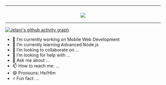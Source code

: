 <!-- ### Hi there 👋 -->
</h3>

---

<h3 align="center">
	<img src="https://github-readme-stats.vercel.app/api?username=GeloneJT&count_private=true&show_icons=true&hide=prs&include_all_commits=true&theme=dracula" />
</h3>

---
[![Jelani's github activity graph](https://activity-graph.herokuapp.com/graph?username=GeloneJT&bg_color=ffffff&color=4c689e&line=4c9e68&point=403d3d&area=true&hide_border=true)](https://github.com/ashutosh00710/github-readme-activity-graph)

- 🔭 I’m currently working on Mobile Web Development
- 🌱 I’m currently learning Advanced Node.js
- 👯 I’m looking to collaborate on ...
- 🤔 I’m looking for help with ...
- 💬 Ask me about ...
- 📫 How to reach me: ...
- 😄 Pronouns: He/HIm
- ⚡ Fun fact: ...
